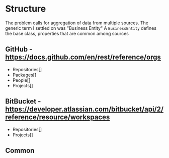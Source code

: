 # Structure

The problem calls for aggregation of data from multiple sources. The generic term I settled on was "Business Entity"
A `BusinessEntity` defines the base class, properties that are common among sources

## GitHub - https://docs.github.com/en/rest/reference/orgs
- Repositories[]
- Packages[]
- People[]
- Projects[]
	
## BitBucket - https://developer.atlassian.com/bitbucket/api/2/reference/resource/workspaces
- Repositories[]
- Projects[]

## Common